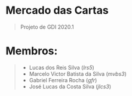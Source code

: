 # Mercado das Cartas

> Projeto de GDI 2020.1 

# Membros:

> * Lucas dos Reis Silva                (_lrs5_)  <br>
> * Marcelo Victor Batista da Silva      (_mvbs3_) <br>
> * Gabriel Ferreira Rocha              (_gfr_)   <br>
> * José Lucas da Costa Silva           (_jlcs3_) <br>

